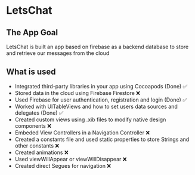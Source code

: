 # LetsChat

## The App Goal

LetsChat is built an app based on firebase as a backend database to store and retrieve our messages from the cloud


## What is used
 * Integrated third-party libraries in your app using Cocoapods  (Done) ✅
 * Stored data in the cloud using Firebase Firestore ❌
 * Used Firebase for user authentication, registration and login (Done) ✅
 * Worked with UITableViews and how to set users data sources and delegates (Done) ✅
 * Created custom views using .xib files to modify native design components ❌
 * Embeded View Controllers in a Navigation Controller ❌
 * Created a constants file and used static properties to store Strings and other constants ❌
 * Created animations ❌
 * Used viewWillAppear or viewWillDisappear ❌
 * Created direct Segues for navigation ❌
 
